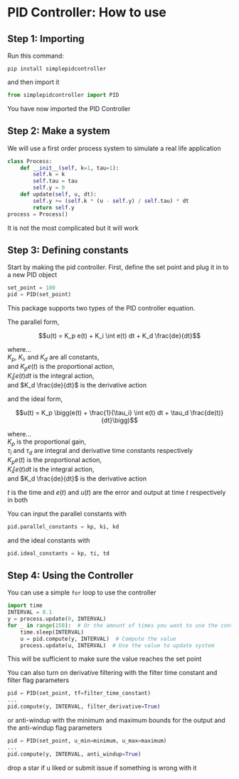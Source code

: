 # PID Controller: How to use

## Step 1: Importing

Run this command:
```
pip install simplepidcontroller
```
and then import it
```python
from simplepidcontroller import PID
```

You have now imported the PID Controller

## Step 2: Make a system
We will use a first order process system to simulate a real life application
```python
class Process:
    def __init__(self, k=1, tau=1):
        self.k = k
        self.tau = tau
        self.y = 0
    def update(self, u, dt):
        self.y += (self.k * (u - self.y) / self.tau) * dt
        return self.y
process = Process()
```
It is not the most complicated but it will work

## Step 3: Defining constants
Start by making the pid controller. First, define the set point and plug it in to a new PID object
```python
set_point = 100
pid = PID(set_point)
```
This package supports two types of the PID controller equation.

The parallel form,

$$u(t) = K_p e(t) + K_i \int e(t) dt + K_d \frac{de}{dt}$$

where...  
$K_p$, $K_i$, and $K_d$ are all constants,  
and $K_pe(t)$ is the proportional action,  
$K_i \int e(t) dt$ is the integral action,  
and $K_d \frac{de}{dt}$ is the derivative action

and the ideal form,

$$u(t) = K_p \bigg(e(t) + \frac{1}{\tau_i} \int e(t) dt + \tau_d \frac{de(t)}{dt}\bigg)$$

where...  
$K_p$ is the proportional gain,  
$\tau_i$ and $\tau_d$ are integral and derivative time constants respectively  
$K_pe(t)$ is the proportional action,  
$K_i \int e(t) dt$ is the integral action,  
and $K_d \frac{de}{dt}$ is the derivative action

$t$ is the time and $e(t)$ and $u(t)$ are the error and output at time $t$ respectively in both

You can input the parallel constants with
```python
pid.parallel_constants = kp, ki, kd
```
and the ideal constants with
```python
pid.ideal_constants = kp, ti, td
```

## Step 4: Using the Controller
You can use a simple ```for``` loop to use the controller
```python
import time
INTERVAL = 0.1
y = process.update(0, INTERVAL)
for _ in range(150):  # Or the amount of times you want to use the controller
    time.sleep(INTERVAL)
    u = pid.compute(y, INTERVAL)  # Compute the value
    process.update(u, INTERVAL)  # Use the value to update system
```

This will be sufficient to make sure the value reaches the set point

You can also turn on derivative filtering with the filter time constant and filter flag parameters
```python
pid = PID(set_point, tf=filter_time_constant)
...
pid.compute(y, INTERVAL, filter_derivative=True)
```

or anti-windup with the minimum and maximum bounds for the output and the anti-windup flag parameters
```python
pid = PID(set_point, u_min=minimum, u_max=maximum)
...
pid.compute(y, INTERVAL, anti_windup=True)
```

drop a star if u liked or submit issue if something is wrong with it
